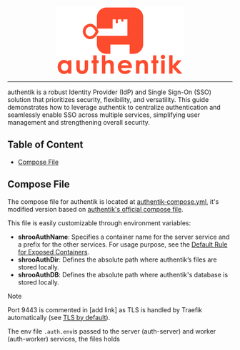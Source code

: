 <p align="center">
<img height="150" title="Authentik" src="/docs/assets/img/authentik.logo.svg" alt="">
</p>

---

authentik is a robust Identity Provider (IdP) and Single Sign-On (SSO) solution that prioritizes security, flexibility, and versatility. This guide demonstrates how to leverage authentik to centralize authentication and seamlessly enable SSO across multiple services, simplifying user management and strengthening overall security.

## Table of Content

- [Compose File](#compose-file)

## Compose File

The compose file for authentik is located at [authentik-compose.yml](/services/authentik/authentik-compose.yml), it's modified version based on [authentik's official compose file]().

This file is easily customizable through environment variables:

- **shrooAuthName**: Specifies a container name for the server service and a prefix for the other services. For usage purpose, see the [Default Rule for Exposed Containers](default-rule-for-exposed-containers).
- **shrooAuthDir**: Defines the absolute path where authentik’s files are stored locally.
- **shrooAuthDB**: Defines the absolute path where authentik's database is stored locally.

> [!NOTE]
> Port 9443 is commented in [add link] as TLS is handled by Traefik automatically (see [TLS by default](#tls-connections-by-default)).

The env file `.auth.env`is passed to the server (auth-server) and worker (auth-worker) services, the files holds
